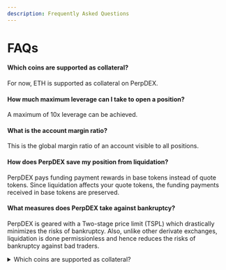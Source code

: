 ```yaml
---
description: Frequently Asked Questions
---
```


# FAQs

#### Which coins are supported as collateral?

For now, ETH is supported as collateral on PerpDEX.

#### How much maximum leverage can I take to open a position?

A maximum of 10x leverage can be achieved.

#### What is the account margin ratio?

This is the global margin ratio of an account visible to all positions.

#### How does PerpDEX save my position from liquidation?

PerpDEX pays funding payment rewards in base tokens instead of quote tokens. Since liquidation affects your quote tokens, the funding payments received in base tokens are preserved.

#### What measures does PerpDEX take against bankruptcy?

PerpDEX is geared with a Two-stage price limit (TSPL) which drastically minimizes the risks of bankruptcy. Also, unlike other derivate exchanges, liquidation is done permissionless and hence reduces the risks of bankruptcy against bad traders.







<details>

<summary>Which coins are supported as collateral?</summary>

For now, only ETH is supported as collateral.

</details>

